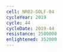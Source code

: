 ```yaml
---
cell: NR02-GOLF-04
cycleYear: 2019
cycle: 44
cycleDate: 2019-44
resistance: 2500000
enlightened: 352000 
---
```

      
